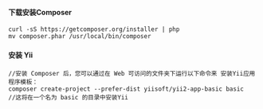 #### 下载安装Composer
```
curl -sS https://getcomposer.org/installer | php
mv composer.phar /usr/local/bin/composer
```
#### 安装 Yii
```
//安装 Composer 后，您可以通过在 Web 可访问的文件夹下运行以下命令来 安装Yii应用程序模板：
composer create-project --prefer-dist yiisoft/yii2-app-basic basic
//这将在一个名为 basic 的目录中安装Yii
```


